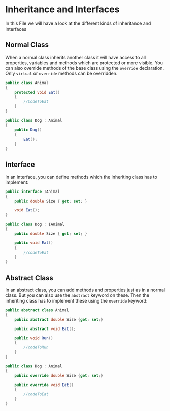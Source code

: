 # Inheritance and Interfaces
In this File we will have a look at the different kinds of inheritance and Interfaces
## Normal Class
When a normal class inherits another class it will have access to all properties, variables and methods which are protected or more visible.
You can also override methods of the base class using the `override` declaration. Only `virtual` or `override` methods can be overridden.
```csharp
public class Animal
{
    protected void Eat()
    {
        //CodeToEat
    }
}

public class Dog : Animal
{
    public Dog()
    {
        Eat();
    }
}
```
## Interface
In an interface, you can define methods which the inheriting class has to implement:
```csharp
public interface IAnimal
{
    public double Size { get; set; }

    void Eat();
}

public class Dog : IAnimal
{
    public double Size { get; set; }

    public void Eat()
    {
        //codeToEat
    }
}
```
## Abstract Class
In an abstract class, you can add methods and properties just as in a normal class. But you can also use the `abstract` keyword on these. Then the inheriting class has to implement these using the `override` keyword:
```csharp
public abstract class Animal
{
    public abstract double Size {get; set;}

    public abstract void Eat();

    public void Run()
    {
        //codeToRun
    }
}

public class Dog : Animal
{
    public override double Size {get; set;}

    public override void Eat()
    {
        //codeToEat
    }
}
```